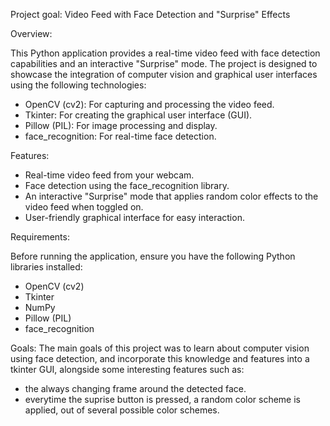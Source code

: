 Project goal:  Video Feed with Face Detection and "Surprise" Effects

Overview:

This Python application provides a real-time video feed with face detection capabilities and an interactive "Surprise" mode. The project is designed to showcase the integration of computer vision and graphical user interfaces using the following technologies:

- OpenCV (cv2): For capturing and processing the video feed.
- Tkinter: For creating the graphical user interface (GUI).
- Pillow (PIL): For image processing and display.
- face_recognition: For real-time face detection.

Features:

- Real-time video feed from your webcam.
- Face detection using the face_recognition library.
- An interactive "Surprise" mode that applies random color effects to the video feed when toggled on.
- User-friendly graphical interface for easy interaction.

Requirements:

Before running the application, ensure you have the following Python libraries installed:

- OpenCV (cv2)
- Tkinter
- NumPy
- Pillow (PIL)
- face_recognition

Goals:
The main goals of this project was to learn about computer vision using face detection, and incorporate this knowledge and features into a tkinter GUI, alongside some interesting features such as:
- the always changing frame around the detected face.
- everytime the suprise button is pressed, a random color scheme is applied, out of several possible color schemes.
